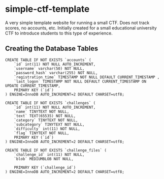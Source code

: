 # simple-ctf-template
A very simple template website for running a small CTF. Does not track scores, no accounts, etc. Initially created for a small educational university CTF to introduce students to this type of experience.

## Creating the Database Tables
```
CREATE TABLE IF NOT EXISTS `accounts` (
	`id` int(11) NOT NULL AUTO_INCREMENT,
  	`username` varchar(50) NOT NULL,
  	`password_hash` varchar(255) NOT NULL,
  	`registration_time` TIMESTAMP NOT NULL DEFAULT CURRENT_TIMESTAMP ,
	`last_logon` TIMESTAMP NOT NULL DEFAULT CURRENT_TIMESTAMP ON UPDATE CURRENT_TIMESTAMP,
    PRIMARY KEY (`id`)
) ENGINE=InnoDB AUTO_INCREMENT=2 DEFAULT CHARSET=utf8;

CREATE TABLE IF NOT EXISTS `challenges` (
	`id` int(11) NOT NULL AUTO_INCREMENT,
  	`name` TINYTEXT NOT NULL,
	`text` TEXT(65535) NOT NULL,
	`category` TINYTEXT NOT NULL,
	`subcategory` TINYTEXT NOT NULL,
	`difficulty` int(11) NOT NULL,
	`flag` TINYTEXT NOT NULL,
    PRIMARY KEY (`id`)
) ENGINE=InnoDB AUTO_INCREMENT=2 DEFAULT CHARSET=utf8;

CREATE TABLE IF NOT EXISTS `challenge_files` (
	`challenge_id` int(11) NOT NULL,
	`blob` MEDIUMBLOB NOT NULL,
  	
    PRIMARY KEY (`challenge_id`)
) ENGINE=InnoDB AUTO_INCREMENT=2 DEFAULT CHARSET=utf8;
```